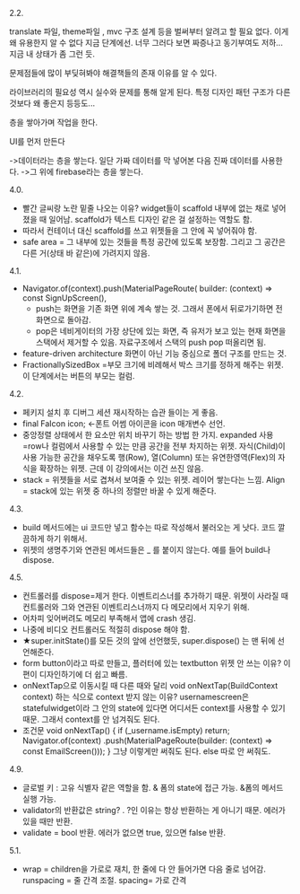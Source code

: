 2.2.

translate 파일, theme파일 , mvc 구조 설계 등을 벌써부터 알려고 할 필요 없다. 이게 왜 유용한지 알 수 없다 지금 단계에선. 너무 그러다 보면 짜증나고 동기부여도 저하... 지금 내 상태가 좀 그런 듯. 

문제점들에 많이 부딪혀봐야 해결책들의 존재 이유를 알 수 있다. 

라이브러리의 필요성 역시 실수와 문제를 통해 알게 된다. 
특정 디자인 패턴 구조가 다른 것보다 왜 좋은지 등등도...

층을 쌓아가며 작업을 한다. 

UI를 먼저 만든다 

->데이터라는 층을 쌓는다. 일단 가짜 데이터를 막 넣어본 다음 진짜 데이터를 사용한다. 
->그 위에 firebase라는 층을 쌓는다. 

4.0.
- 빨간 글씨랑 노란 밑줄 나오는 이유?
widget들이 scaffold 내부에 없는 채로 넣어졌을 때 일어남. scaffold가 텍스트 디자인 같은 걸 설정하는 역할도 함.
- 따라서 컨테이너 대신 scaffold를 쓰고 위젯들을 그 안에 꼭 넣어줘야 함. 
- safe area = 그 내부에 있는 것들을 특정 공간에 있도록 보장함. 그리고 그 공간은 다른 거(상태 바 같은)에 가려지지 않음.

4.1.
- Navigator.of(context).push(MaterialPageRoute(
      builder: (context) => const SignUpScreen(),
  - push는 화면을 기존 화면 위에 계속 쌓는 것. 
  그래서 폰에서 뒤로가기하면 전 화면으로 돌아감. 
  - pop은 네비게이터의 가장 상단에 있는 화면, 즉 유저가 보고 있는 현재 화면을 스택에서 제거할 수 있음. 자료구조에서 스택의 push pop 떠올리면 됨. 
- feature-driven architecture
화면이 아닌 기능 중심으로 폴더 구조를 만드는 것. 
- FractionallySizedBox =부모 크기에 비례해서 박스 크기를 정하게 해주는 위젯. 이 단계에서는 버튼의 부모는 컬럼.

4.2.

- 페키지 설치 후 디버그 세션 재시작하는 습관 들이는 게 좋음.
-  final FaIcon icon; 
  <-폰트 어썸 아이콘을 icon 매개변수 선언.
- 중앙정렬 상태에서 한 요소만 위치 바꾸기 하는 방법 한 가지.
  expanded 사용=row나 컬럼에서 사용할 수 있는 만큼 공간을 전부 차지하는 위젯.
  자식(Child)이 사용 가능한 공간을 채우도록 행(Row), 열(Column) 또는 유연한영역(Flex)의 자식을 확장하는 위젯.
  근데 이 강의에서는 이건 쓰진 않음.
- stack = 위젯들을 서로 겹쳐서 보여줄 수 있는 위젯. 레이어 쌓는다는 느낌.
  Align = stack에 있는 위젯 중 하나의 정렬만 바꿀 수 있게 해준다. 

4.3.
- build 메서드에는 ui 코드만 넣고 함수는 따로 작성해서 불러오는 게 낫다. 코드 깔끔하게 하기 위해서. 
- 위젯의 생명주기와 연관된 메서드들은 _ 를 붙이지 않는다. 예를 들어 build나 dispose.

4.5.
- 컨트롤러를 dispose=제거 한다. 이벤트리스너를 추가하기 때문. 위젯이 사라질 때 컨트롤러와 그와 연관된 이벤트리스너까지 다 메모리에서 지우기 위해. 
- 어차피 잊어버려도 메모리 부족해서 앱에 crash 생김.
- 나중에 비디오 컨트롤러도 적절히 dispose 해야 함. 
- ★super.initState()를 모든 것의 앞에 선언했듯, super.dispose() 는 맨 뒤에 선언해준다. 
- form button이라고 따로 만들고, 플러터에 있는 textbutton 위젯 안 쓰는 이유? 이 편이 디자인하기에 더 쉽고 빠름. 
- onNextTap으로 이동시킬 때 다른 때와 달리 void onNextTap(BuildContext context) 하는 식으로 context 받지 않는 이유? usernamescreen은 statefulwidget이라 그 안의 state에 있다면 어디서든 context를 사용할 수 있기 때문. 그래서 context를 안 넘겨줘도 된다. 
- 조건문 
  void onNextTap() {
    if (_username.isEmpty) return;
    Navigator.of(context)
        .push(MaterialPageRoute(builder: (context) => const EmailScreen()));
  }
  그냥 이렇게만 써줘도 된다. else 따로 안 써줘도. 

4.9.
- 글로벌 키 : 고유 식별자 같은 역할을 함. & 폼의 state에 접근 가능. &폼의 메서드 실행 가능. 
- validator의 반환값은 string? . ?인 이유는 항상 반환하는 게 아니기 때문. 에러가 있을 때만 반환. 
- validate = bool 반환. 에러가 없으면 true, 있으면 false 반환. 

5.1.
- wrap = children을 가로로 재치, 한 줄에 다 안 들어가면 다음 줄로 넘어감. 
runspacing = 줄 간격 조절. spacing= 가로 간격